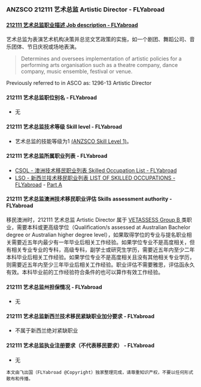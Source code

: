 ### ANZSCO 212111 艺术总监 Artistic Director - FLYabroad ###

####  [212111 艺术总监职业描述 Job description - FLYabroad](http://www.flyabroadvisa.com/anzsco/2121.html#212111)

艺术总监为表演艺术机构决策并总览文艺政策的实施，如一个剧团、舞蹈公司、音乐团体、节日庆祝或场地表演。 

> Determines and oversees implementation of artistic policies for a performing arts organisation such as a theatre company, dance company, music ensemble, festival or venue.

Previously referred to in ASCO as:
1296-13 Artistic Director

#### 212111 艺术总监职位别名 - FLYabroad
 
- 无

#### 212111 艺术总监技术等级 Skill level - FLYabroad

- 艺术总监的技能等级为1 [(ANZSCO Skill Level 1)](http://www.flyabroadvisa.com/anzsco/)。

#### 212111 艺术总监所属职业列表 - FLYabroad

- [CSOL - 澳洲技术移民职业列表 Skilled Occupation List - FLYabroad](http://www.flyabroadvisa.com/sol/)
- [LSO - 新西兰技术移民职业列表 LIST OF SKILLED OCCUPATIONS - FLYabroad](http://nz.flyabroadvisa.com/lso/) - [Part A](parta)

#### 212111 艺术总监澳洲技术移民职业评估 Skills assessment authority - FLYabroad

移民澳洲时，212111 艺术总监 Artistic Director 属于 [VETASSESS Group B ](http://www.flyabroadvisa.com/ass/vetassess.html)类职业，需要本科或更高级学位（Qualification/s assessed at Australian Bachelor degree or Australian higher degree level），如果取得学位的专业与提名职业相关需要近五年内最少有一年毕业后相关工作经验。如果学位专业不是高度相关，但有相关专业专业的专科，高级专科，副学士或研究生学历，需要近五年内至少二年本科毕业后相关工作经验。如果学位专业不是高度相关且没有其他相关专业学历，则需要近五年内至少三年毕业后相关工作经验。职业评估不需要雅思，评估函永久有效。本科毕业前的工作经验符合条件的也可以算作有效工作经验。

#### 212111 艺术总监州担保情况 - FLYabroad

- 无

#### 212111 艺术总监新西兰技术移民紧缺职业加分要求 - FLYabroad

- 不属于新西兰绝对紧缺职业

#### 212111 艺术总监执业注册要求（不代表移民要求） - FLYabroad

- 无

`本文由飞出国（FLYabroad @Copyright）独家整理完成，请尊重知识产权，不要以任何形式散布和传播。`